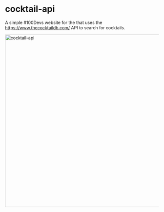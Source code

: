 # cocktail-api

A simple #100Devs website for the that uses the https://www.thecocktaildb.com/ API to search for cocktails.

<img width="565" alt="cocktail-api" src="https://user-images.githubusercontent.com/19597150/164516272-e7562500-627f-4de7-b43b-0dff3bc9e862.png">


